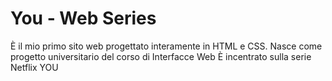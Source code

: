 # You - Web Series
È il mio primo sito web progettato interamente in HTML e CSS.
Nasce come progetto universitario del corso di Interfacce Web
È incentrato sulla serie Netflix YOU

